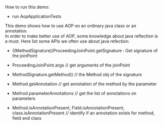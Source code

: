 How to run this demo:</br>
 - run AopApplicationTests

This demo shows how to use AOP on an ordinary java class or an annotation. </br>
In order to make better use of AOP, some knowledge about java reflection is a must. Here list some APIs we often use about java refection:
 - ((MethodSignature))ProceedingJoinPoint.getSignature : Get signature of the joinPoint
 - ProceedingJoinPoint.args  // get arguments of the joinPoint

 - MethodSignature.getMethod()  // the Method obj of the signature
 - Method.getAnnotation        // get annotation of the method by the parameter 
 - Method.parameterAnnotations  // get the list of annotations on parameters
 - Method.isAnnotationPresent, Field.isAnnotationPresent, class.isAnnotationPresent  // identify if an annotation exists for method, field and class
